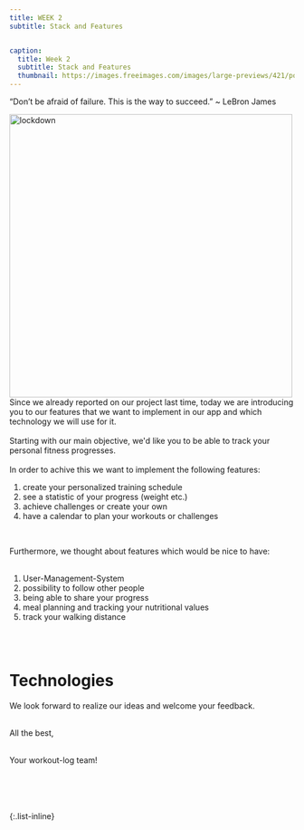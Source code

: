 ```yaml
---
title: WEEK 2 
subtitle: Stack and Features 


caption:
  title: Week 2
  subtitle: Stack and Features 
  thumbnail: https://images.freeimages.com/images/large-previews/421/polar-bear-calisthenics-1394792.jpg
---
```


“Don’t be afraid of failure. This is the way to succeed.” ~ LeBron James

<img src="https://cfcdn.aerzteblatt.de/bilder/2020/06/img243528501.jpg" alt="lockdown" width="500"/>

<div align="left">
Since we already reported on our project last time, today we are introducing you to our features that we 
  want to implement in our app and which technology we will use for it. 
<br>
<br>
Starting with our main objective, we'd like you to be able to track your personal fitness progresses.
<br><br>
In order to achive this we want to implement the following features:
<br>
<ol>
<li>create your personalized training schedule</li>
<li>see a statistic of your progress (weight etc.)</li>
<li>achieve challenges or create your own</li>
<li>have a calendar to plan your workouts or challenges</li>
</ol><br>

Furthermore, we thought about features which would be nice to have:
<br><br>
<ol>
<li>User-Management-System</li>
<li>possibility to follow other people</li>
<li>being able to share your progress</li>
<li>meal planning and tracking your nutritional values</li>
<li>track your walking distance</li>
</ol>
<br><br>

<h1>Technologies</h1>

  
  
  
  
We look forward to realize our ideas and welcome your feedback.<br><br>

All the best,<br><br>

Your workout-log team!<br><br><br><br><br>

</div>

 <script src="https://utteranc.es/client.js"
          repo="DHBW-TrainingApp/Blog"
          issue-term="pathname"
          label="Blog Comment"
          theme="github-light"
          crossorigin="anonymous"
          async>
  </script>

{:.list-inline}

